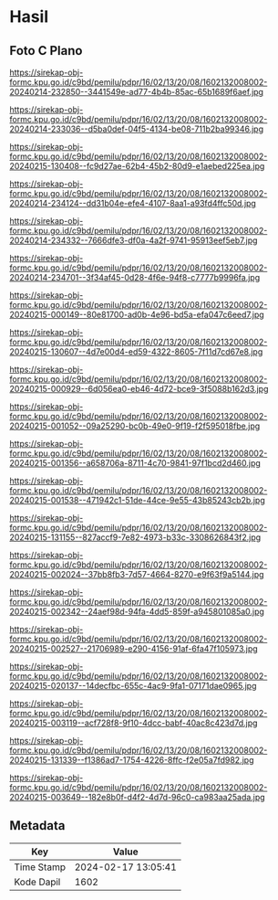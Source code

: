 # Hasil

## Foto C Plano

https://sirekap-obj-formc.kpu.go.id/c9bd/pemilu/pdpr/16/02/13/20/08/1602132008002-20240214-232850--3441549e-ad77-4b4b-85ac-65b1689f6aef.jpg

https://sirekap-obj-formc.kpu.go.id/c9bd/pemilu/pdpr/16/02/13/20/08/1602132008002-20240214-233036--d5ba0def-04f5-4134-be08-711b2ba99346.jpg

https://sirekap-obj-formc.kpu.go.id/c9bd/pemilu/pdpr/16/02/13/20/08/1602132008002-20240215-130408--fc9d27ae-62b4-45b2-80d9-e1aebed225ea.jpg

https://sirekap-obj-formc.kpu.go.id/c9bd/pemilu/pdpr/16/02/13/20/08/1602132008002-20240214-234124--dd31b04e-efe4-4107-8aa1-a93fd4ffc50d.jpg

https://sirekap-obj-formc.kpu.go.id/c9bd/pemilu/pdpr/16/02/13/20/08/1602132008002-20240214-234332--7666dfe3-df0a-4a2f-9741-95913eef5eb7.jpg

https://sirekap-obj-formc.kpu.go.id/c9bd/pemilu/pdpr/16/02/13/20/08/1602132008002-20240214-234701--3f34af45-0d28-4f6e-94f8-c7777b9996fa.jpg

https://sirekap-obj-formc.kpu.go.id/c9bd/pemilu/pdpr/16/02/13/20/08/1602132008002-20240215-000149--80e81700-ad0b-4e96-bd5a-efa047c6eed7.jpg

https://sirekap-obj-formc.kpu.go.id/c9bd/pemilu/pdpr/16/02/13/20/08/1602132008002-20240215-130607--4d7e00d4-ed59-4322-8605-7f11d7cd67e8.jpg

https://sirekap-obj-formc.kpu.go.id/c9bd/pemilu/pdpr/16/02/13/20/08/1602132008002-20240215-000929--6d056ea0-eb46-4d72-bce9-3f5088b162d3.jpg

https://sirekap-obj-formc.kpu.go.id/c9bd/pemilu/pdpr/16/02/13/20/08/1602132008002-20240215-001052--09a25290-bc0b-49e0-9f19-f2f595018fbe.jpg

https://sirekap-obj-formc.kpu.go.id/c9bd/pemilu/pdpr/16/02/13/20/08/1602132008002-20240215-001356--a658706a-8711-4c70-9841-97f1bcd2d460.jpg

https://sirekap-obj-formc.kpu.go.id/c9bd/pemilu/pdpr/16/02/13/20/08/1602132008002-20240215-001538--471942c1-51de-44ce-9e55-43b85243cb2b.jpg

https://sirekap-obj-formc.kpu.go.id/c9bd/pemilu/pdpr/16/02/13/20/08/1602132008002-20240215-131155--827accf9-7e82-4973-b33c-3308626843f2.jpg

https://sirekap-obj-formc.kpu.go.id/c9bd/pemilu/pdpr/16/02/13/20/08/1602132008002-20240215-002024--37bb8fb3-7d57-4664-8270-e9f63f9a5144.jpg

https://sirekap-obj-formc.kpu.go.id/c9bd/pemilu/pdpr/16/02/13/20/08/1602132008002-20240215-002342--24aef98d-94fa-4dd5-859f-a945801085a0.jpg

https://sirekap-obj-formc.kpu.go.id/c9bd/pemilu/pdpr/16/02/13/20/08/1602132008002-20240215-002527--21706989-e290-4156-91af-6fa47f105973.jpg

https://sirekap-obj-formc.kpu.go.id/c9bd/pemilu/pdpr/16/02/13/20/08/1602132008002-20240215-020137--14decfbc-655c-4ac9-9fa1-07171dae0965.jpg

https://sirekap-obj-formc.kpu.go.id/c9bd/pemilu/pdpr/16/02/13/20/08/1602132008002-20240215-003119--acf728f8-9f10-4dcc-babf-40ac8c423d7d.jpg

https://sirekap-obj-formc.kpu.go.id/c9bd/pemilu/pdpr/16/02/13/20/08/1602132008002-20240215-131339--f1386ad7-1754-4226-8ffc-f2e05a7fd982.jpg

https://sirekap-obj-formc.kpu.go.id/c9bd/pemilu/pdpr/16/02/13/20/08/1602132008002-20240215-003649--182e8b0f-d4f2-4d7d-96c0-ca983aa25ada.jpg


## Metadata

| Key        | Value               |
| ---------- | ------------------- |
| Time Stamp | 2024-02-17 13:05:41 |
| Kode Dapil | 1602                |



